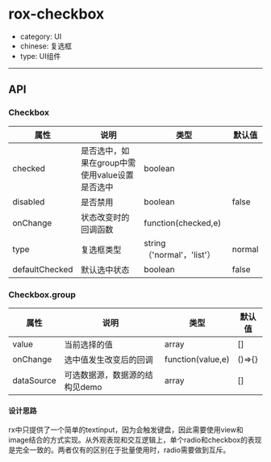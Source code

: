 # rox-checkbox

- category: UI
- chinese: 复选框
- type: UI组件

---

## API

### Checkbox

属性 | 说明 | 类型 | 默认值
-----|-----|-----|------
checked | 是否选中，如果在group中需使用value设置是否选中 | boolean | 
disabled | 是否禁用 | boolean | false
onChange | 状态改变时的回调函数 | function(checked,e) |
type     | 复选框类型 |string（'normal'，'list'）| normal |
defaultChecked | 默认选中状态 | boolean | false 
### Checkbox.group

属性 | 说明 | 类型 | 默认值
-----|-----|-----|------
value | 当前选择的值 | array | []
onChange | 选中值发生改变后的回调 | function(value,e) | ()=>{}
dataSource | 可选数据源，数据源的结构见demo | array | []

#### 设计思路
rx中只提供了一个简单的textinput，因为会触发键盘，因此需要使用view和image结合的方式实现。从外观表现和交互逻辑上，单个radio和checkbox的表现是完全一致的。两者仅有的区别在于批量使用时，radio需要做到互斥。
